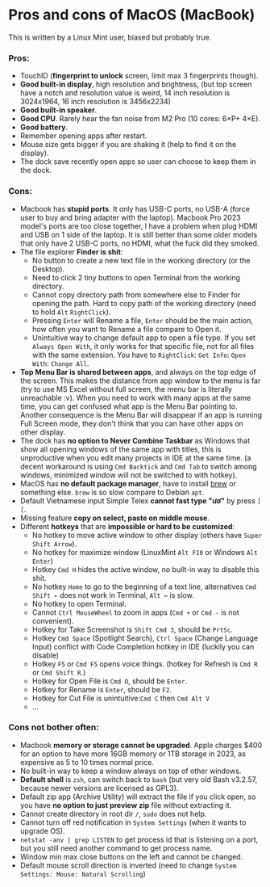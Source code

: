 # Pros and cons of MacOS (MacBook)

This is written by a Linux Mint user, biased but probably true.

### Pros:

* TouchID (__fingerprint to unlock__ screen, limit max 3 fingerprints though).
* __Good built-in display__, high resolution and brightness,
  (but top screen have a notch and resolution value is weird,
  14 inch resolution is 3024x1964, 16 inch resolution is 3456x2234)
* __Good built-in speaker__.
* __Good CPU__. Rarely hear the fan noise from M2 Pro (10 cores: 6×P+ 4×E).
* __Good battery__. 
* Remember opening apps after restart.
* Mouse size gets bigger if you are shaking it (help to find it on the display).
* The dock save recently open apps so user can choose to keep them in the dock.

### Cons:

* Macbook has __stupid ports__. It only has USB-C ports, no USB-A (force user to
  buy and bring adapter with the laptop). Macbook Pro 2023 model's ports are too
  close together, I have a problem when plug HDMI and USB on 1 side of the laptop.
  It is still better than some older models that only have 2 USB-C ports,
  no HDMI, what the fuck did they smoked.
* The file explorer __Finder is shit__:
  - No button to create a new text file in the working directory (or the Desktop).
  - Need to click 2 tiny buttons to open Terminal from the working directory.
  - Cannot copy directory path from somewhere else to Finder for opening the path.
    Hard to copy path of the working directory (need to hold `Alt` `RightClick`).
  - Pressing `Enter` will Rename a file, `Enter` should be the main action,
    how often you want to Rename a file compare to Open it.
  - Unintuitive way to change default app to open a file type. If you set
    `Always Open With`, it only works for that specific file, not for all files
    with the same extension. You have to `RightClick`: `Get Info`: `Open With`:
    `Change All`.
* __Top Menu Bar is shared between apps__, and always on the top edge of the
  screen. This makes the distance from app window to the menu is far (try to
  use MS Excel without full screen, the menu bar is literally unreachable :v).
  When you need to work with many apps at the same time, you can get
  confused what app is the Menu Bar pointing to. Another consequence is
  the Menu Bar will disappear if an app is running Full Screen mode,
  they don't think that you can have other apps on other display.
* The dock has __no option to Never Combine Taskbar__ as Windows that show
  all opening windows of the same app with titles, this is unproductive when you
  edit many projects in IDE at the same time.
  (a decent workaround is using `Cmd Backtick` and `Cmd Tab` to switch
  among windows, minimized window will not be switched to with hotkey).
* MacOS has __no default package manager__, have to install [brew](https://brew.sh/)
  or something else. `brew` is so slow compare to Debian `apt`.
* Default Vietnamese input Simple Telex __cannot fast type "ươ"__ by press `][`.
* Missing feature __copy on select, paste on middle mouse__.
* Different __hotkeys__ that are __impossible or hard to be customized__:
  - No hotkey to move active window to other display (others have `Super Shift Arrow`).
  - No hotkey for maximize window (LinuxMint `Alt F10` or Windows `Alt Enter`)
  - Hotkey `Cmd H` hides the active window, no built-in way to disable this shit.
  - No hotkey `Home` to go to the beginning of a text line, alternatives
    `Cmd Shift ←` does not work in Terminal, `Alt ←` is slow.
  - No hotkey to open Terminal.
  - Cannot `Ctrl MouseWheel` to zoom in apps (`Cmd +` or `Cmd -` is not convenient).
  - Hotkey for Take Screenshot is `Shift Cmd 3`, should be `PrtSc`.
  - Hotkey `Cmd Space` (Spotlight Search), `Ctrl Space` (Change Language Input)
    conflict with Code Completion hotkey in IDE (luckily you can disable)
  - Hotkey `F5` or `Cmd F5` opens voice things.
    (hotkey for Refresh is `Cmd R` or `Cmd Shift R`.)
  - Hotkey for Open File is `Cmd O`, should be `Enter`.
  - Hotkey for Rename is `Enter`, should be `F2`.
  - Hotkey for Cut File is unintuitive:`Cmd C` then `Cmd Alt V`
  - ...

### Cons not bother often:

* Macbook __memory or storage cannot be upgraded__. Apple charges $400 for an
  option to have more 16GB memory or 1TB storage in 2023, as expensive
  as 5 to 10 times normal price.
* No built-in way to keep a window always on top of other windows.
* __Default shell__ is `zsh`, can switch back to `bash` (but very old
  Bash v3.2.57, because newer versions are licensed as GPL3).
* Default zip app (Archive Utility) will extract the file if you click open, so
  you have __no option to just preview zip__ file without extracting it.
* Cannot create directory in root dir `/`, `sudo` does not help.
* Cannot turn off red notification in `System Settings` (when it wants to upgrade OS).
* `netstat -anv | grep LISTEN` to get process id that is listening on a
  port, but you still need another command to get process name.
* Window min max close buttons on the left and cannot be changed.
* Default mouse scroll direction is inverted (need to change
  `System Settings: Mouse: Natural Scrolling`)
